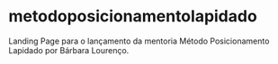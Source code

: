 # metodoposicionamentolapidado
Landing Page para o lançamento da mentoria Método Posicionamento Lapidado por Bárbara Lourenço.
